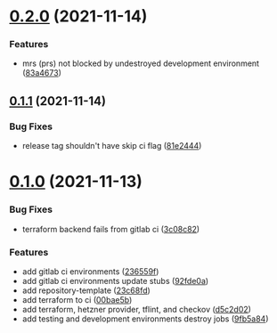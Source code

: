 # [0.2.0](https://gitlab.com/xebis/infrastructure-template/compare/v0.1.1...v0.2.0) (2021-11-14)


### Features

* mrs (prs) not blocked by undestroyed development environment ([83a4673](https://gitlab.com/xebis/infrastructure-template/commit/83a4673d99bd2021995b66f15ea3e29335a507ca))

## [0.1.1](https://gitlab.com/xebis/infrastructure-template/compare/v0.1.0...v0.1.1) (2021-11-14)


### Bug Fixes

* release tag shouldn't have skip ci flag ([81e2444](https://gitlab.com/xebis/infrastructure-template/commit/81e2444c1092413b030ac5aa3ea79011c65521e2))

# [0.1.0](https://gitlab.com/xebis/infrastructure-template/compare/v0.0.0...v0.1.0) (2021-11-13)


### Bug Fixes

* terraform backend fails from gitlab ci ([3c08c82](https://gitlab.com/xebis/infrastructure-template/commit/3c08c822ff1f9c6dcc7c7360b4fa6febaafdf1fe))


### Features

* add gitlab ci environments ([236559f](https://gitlab.com/xebis/infrastructure-template/commit/236559f2a626ff7634fd3b65f6660cf08a8dbc80))
* add gitlab ci environments update stubs ([92fde0a](https://gitlab.com/xebis/infrastructure-template/commit/92fde0acb8a089fac1ee46137ae8e5bcbfb1013e))
* add repository-template ([23c68fd](https://gitlab.com/xebis/infrastructure-template/commit/23c68fdcf7f106bcecb180c5bcf6de306df7cb98))
* add terraform to ci ([00bae5b](https://gitlab.com/xebis/infrastructure-template/commit/00bae5bb746617cf5e6cb9adafcb9f19d6c598fc))
* add terraform, hetzner provider, tflint, and checkov ([d5c2d02](https://gitlab.com/xebis/infrastructure-template/commit/d5c2d02e62afed504759e7bbe616a109ef810c24))
* add testing and development environments destroy jobs ([9fb5a84](https://gitlab.com/xebis/infrastructure-template/commit/9fb5a84a3589547db9b5aecfb645f86731e3edd3))

